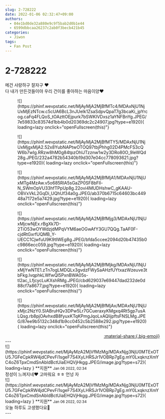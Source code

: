 ```yaml
---
slug: 2-728222
date: 2022-01-06 02:32:47+09:00
authors:
  - 04e1bd0de32a880e9c9f5bab2d0b1e44
  - 6599dbbcaa26237c2ab0f3becb421b45
categories:
  - Jiwon
tags:
  - Fan Post
---
```


# 2-728222

<div class="post-container" markdown="1">
<div class="content-container md-sidebar__scrollwrap" markdown="1">

메건 사랑하구 잘자구 ❤<br>다 내가 만든것들이야 우리 건이를 좋아하는 마음이양❤
<figure markdown="1">
![](https://phinf.wevpstatic.net/MjAyMjA2MjBfMTc4/MDAxNjU1NjUxMjEzNTcw.c5cUA6BcL3nJUeIk1ZsaSdpvQpaT7g3bcaKi_jpYrcog.caFq4FLQoS_tOAzttOEjpurk7bSWKIVDxsz1aYNFBnYg.JPEG/7e59833c83574d1bb4b0d20369dc2c24907.jpg?type=e1920){ loading=lazy onclick="openFullscreen(this)"}
</figure>

<figure markdown="1">
![](https://phinf.wevpstatic.net/MjAyMjA2MjBfMTY5/MDAxNjU1NjUxMjgxMjA2.52x8YubNAPtwOTOQ97tbjPhhg02D4PMcFS3cQW6b7wIg.RRzw8hM0g84tpzOhlJTzznw1w2y3DRo80O_9leWQd28g.JPEG/232a4782b54340b19d307e04cc778093621.jpg?type=e1920){ loading=lazy onclick="openFullscreen(this)"}
</figure>

<figure markdown="1">
![](https://phinf.wevpstatic.net/MjAyMjA2MjBfMjA1/MDAxNjU1NjUxMTg4MzAw.v5o685RlA5sGaZP0SF8bFll-N_SWmOpVU33hfTPpUp8g.22ovi4MUDHshwC_gKAAU-OBVxVkL2GqDi_UQhUf34a0g.JPEG/ab370b6715c64603bc44948a7172e5a7429.jpg?type=e1920){ loading=lazy onclick="openFullscreen(this)"}
</figure>

<figure markdown="1">
![](https://phinf.wevpstatic.net/MjAyMjA2MjBfMjg3/MDAxNjU1NjUxMjcwNjEx.rBgXk7D-2TiO53wOYWdzjdMPqVYM6aeOGwAfY3GU7QQg.TaAF0F-cjdRtGxrfUQMB_Y-UECC1CjwfuU9K9tIWEg8g.JPEG/bfda5ccee2094d20b47435b0c9866ecc059.jpg?type=e1920){ loading=lazy onclick="openFullscreen(this)"}
</figure>

<figure markdown="1">
![](https://phinf.wevpstatic.net/MjAyMjA2MjBfMjkg/MDAxNjU1NjUxMjYwNTE1.zTn7ogLMDQLx3gvdzFWySaAHzfUYtxazWzeuve3tbFkg.IvqphkLWfwQI5PxnBWA05s-tl2ac_LfjcycLuKXshRMg.JPEG/cbd629037e69447dad232de0d88cf7a8677.jpg?type=e1920){ loading=lazy onclick="openFullscreen(this)"}
</figure>

<figure markdown="1">
![](https://phinf.wevpstatic.net/MjAyMjA2MjBfMjAx/MDAxNjU1NjUxMjc2NzY0.SIABruHQv3DPw5Lr7GCueraxyKMgxq4Rt5gp7usALQsg.rb8pjOAvhxdB8fyuxKTqKPmgJqoLxAQlijpftsFNSLMg.JPEG/87ee9b5132c348d1b9cc0452c5b2588e292.jpg?type=e1920){ loading=lazy onclick="openFullscreen(this)"}
</figure>


</div>
</div>

<div style="text-align: right;" markdown="1">
<a href="https://weverse.io/fromis9/fanpost/2-728222" style="text-align: right;">:material-share:{.big-emoji}</a>
</div>
---

<div class="comments-container md-sidebar__scrollwrap" markdown="1">
<div class="comment" markdown="1">
<div class='id-container' markdown="1">
![](https://phinf.wevpstatic.net/MjAyMzA2MjVfMzMg/MDAxNjg3NjU0MTExOTU5.7GFeCpkRW4jdCPevFi1sgeF7S4XyLHRSJr1VOBRp7gEg.mY0LxqknzXmYC4oZ6TpxCmdSnAbldBctUiaEHQVjHkgg.JPEG/image.jpg?type=s72){ loading=lazy }
**<span class="artist">지원</span>** <small>Jan 06 2022, 02:34</small><br>
</div>
<div class='comment-body' markdown="1">
정성이 느껴지네♥️ 고마워요 ㅎㅎ 언넝 자
</div>
</div>
<div class="comment" markdown="1">
<div class='id-container' markdown="1">
![](https://phinf.wevpstatic.net/MjAyMzA2MjVfMzMg/MDAxNjg3NjU0MTExOTU5.7GFeCpkRW4jdCPevFi1sgeF7S4XyLHRSJr1VOBRp7gEg.mY0LxqknzXmYC4oZ6TpxCmdSnAbldBctUiaEHQVjHkgg.JPEG/image.jpg?type=s72){ loading=lazy }
**<span class="artist">지원</span>** <small>Jan 06 2022, 02:34</small><br>
</div>
<div class='comment-body' markdown="1">
오늘 하루도 고생했다요🥰
</div>
</div>
</div>
---

